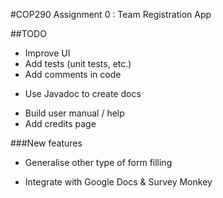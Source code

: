 #COP290 Assignment 0 : Team Registration App  

##TODO  
* Improve UI
* Add tests (unit tests, etc.)   
* Add comments in code
 - Use Javadoc to create docs
* Build user manual / help
* Add credits page

###New features
* Generalise other type of form filling
 - Integrate with Google Docs & Survey Monkey
